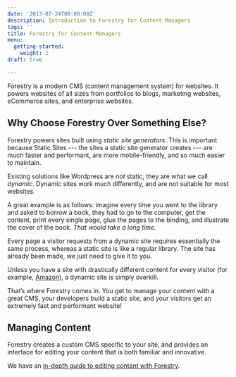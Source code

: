 ```yaml
---
date: '2013-07-24T00:00:00Z'
description: Introduction to Forestry for Content Managers
tags: ''
title: Forestry for Content Managers
menu:
  getting-started:
    weight: 2
draft: true

---
```

Forestry is a modern CMS (content management system) for websites. It powers websites of all sizes from portfolios to blogs, marketing websites, eCommerce sites, and enterprise websites.

## Why Choose Forestry Over Something Else?
Forestry powers sites built using *static site generators*. This is important because Static Sites --- the sites a static site generator creates --- are much faster and performant, are more mobile-friendly, and so much easier to maintain.

Existing solutions like Wordpress are *not* static, they are what we call *dynamic*. Dynamic sites work much differently, and are not suitable for most websites. 

A great example is as follows: imagine every time you went to the library and asked to borrow a book, they had to go to the computer, get the content, print every single page, glue the pages to the binding, and illustrate the cover of the book. *That would take a long time.*

Every page a visitor requests from a dynamic site requires essentially the same process, whereas a static site is like a regular library. The site has already been made, we just need to give it to you.

Unless you have a site with drastically different content for every visitor (for example, [Amazon][1]), a dynamic site is simply overkill.

That’s where Forestry comes in. You get to manage your content with a great CMS, your developers build a static site, and your visitors get an extremely fast and performant website!

## Managing Content
Forestry creates a custom CMS specific to your site, and provides an interface for editing your content that is both familiar and innovative.

We have an [in-depth guide to editing content with Forestry][2].

[1]:	https://amazon.com
[2]:	/docs/managing-content
